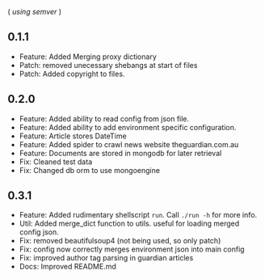 ( _using semver_ )

## 0.1.1
- Feature: Added Merging proxy dictionary
- Patch: removed unecessary shebangs at start of files
- Patch: Added copyright to files.

## 0.2.0
- Feature: Added ability to read config from json file.
- Feature: Added ability to add environment specific configuration.
- Feature: Article stores DateTime
- Feature: Added spider to crawl news website theguardian.com.au
- Feature: Documents are stored in mongodb for later retrieval 
- Fix: Cleaned test data
- Fix: Changed db orm to use mongoengine

## 0.3.1
- Feature: Added rudimentary shellscript `run`. Call `./run -h` for more info.
- Util: Added merge_dict function to utils. useful for loading merged config json.
- Fix: removed beautifulsoup4 (not being used, so only patch)
- Fix: config now correctly merges environment json into main config
- Fix: improved author tag parsing in guardian articles
- Docs: Improved README.md
